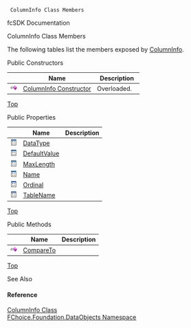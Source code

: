 ﻿     ColumnInfo Class Members                                                   

fcSDK Documentation

ColumnInfo Class Members

The following tables list the members exposed by [ColumnInfo](fcSDK~FChoice.Foundation.DataObjects.ColumnInfo.md).

Public Constructors

|   | Name | Description |
| --- | --- | --- |
| ![Public Constructor](dotnetimages/publicConstructor.png) | [ColumnInfo Constructor](fcSDK~FChoice.Foundation.DataObjects.ColumnInfo~_ctor.md) | Overloaded.    |

[Top](#top)

Public Properties

|   | Name | Description |
| --- | --- | --- |
| ![Public Property](dotnetimages/publicProperty.png) | [DataType](fcSDK~FChoice.Foundation.DataObjects.ColumnInfo~DataType.md) |   |
| ![Public Property](dotnetimages/publicProperty.png) | [DefaultValue](fcSDK~FChoice.Foundation.DataObjects.ColumnInfo~DefaultValue.md) |   |
| ![Public Property](dotnetimages/publicProperty.png) | [MaxLength](fcSDK~FChoice.Foundation.DataObjects.ColumnInfo~MaxLength.md) |   |
| ![Public Property](dotnetimages/publicProperty.png) | [Name](fcSDK~FChoice.Foundation.DataObjects.ColumnInfo~Name.md) |   |
| ![Public Property](dotnetimages/publicProperty.png) | [Ordinal](fcSDK~FChoice.Foundation.DataObjects.ColumnInfo~Ordinal.md) |   |
| ![Public Property](dotnetimages/publicProperty.png) | [TableName](fcSDK~FChoice.Foundation.DataObjects.ColumnInfo~TableName.md) |   |

[Top](#top)

Public Methods

|   | Name | Description |
| --- | --- | --- |
| ![Public Method](dotnetimages/publicMethod.png) | [CompareTo](fcSDK~FChoice.Foundation.DataObjects.ColumnInfo~CompareTo.md) |   |

[Top](#top)

See Also

#### Reference

[ColumnInfo Class](fcSDK~FChoice.Foundation.DataObjects.ColumnInfo.md)  
[FChoice.Foundation.DataObjects Namespace](fcSDK~FChoice.Foundation.DataObjects_namespace.md)